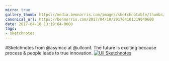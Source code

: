 ```yaml
---
micro: true
gallery_thumb: https://media.bennorris.com/images/sketchnotable/thumbs/ull-2017-sketchnotes-02.jpg
canonical_url: https://bennorris.com/2017/04/10/201704101319040600
date: 2017-04-10 13:19:04-0600
tags:
- sketchnotes
---
```


#Sketchnotes from @asymco at @ullconf. The future is exciting because process & people leads to true innovation. [![Ull Sketchnotes](https://media.bennorris.com/images/sketchnotable/ull-2017/ull-2017-sketchnotes-02.jpg)](https://media.bennorris.com/images/sketchnotable/ull-2017/ull-2017-sketchnotes-02.jpg)
